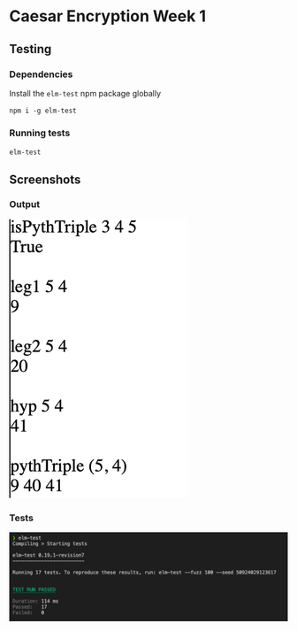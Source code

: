 # Caesar Encryption Week 1

## Testing
### Dependencies
Install the `elm-test` npm package globally
```
npm i -g elm-test
```
### Running tests
```
elm-test
```

## Screenshots
### Output
![](./screenshots/output.png)
### Tests
![](./screenshots/tests.png)

